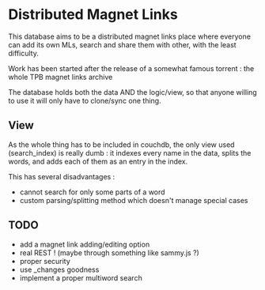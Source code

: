 # Distributed Magnet Links

This database aims to be a distributed magnet links place where everyone
can add its own MLs, search and share them with other, with the least
difficulty.

Work has been started after the release of a somewhat famous torrent :
the whole TPB magnet links archive

The database holds both the data AND the logic/view, so that anyone
willing to use it will only have to clone/sync one thing.

## View

As the whole thing has to be included in couchdb, the only view used
(search_index) is really dumb : it indexes every name in the data,
	splits the words, and adds each of them as an entry in the index.

This has several disadvantages :
* cannot search for only some parts of a word
* custom parsing/splitting method which doesn't manage special cases

## TODO
* add a magnet link adding/editing option
* real REST ! (maybe through something like sammy.js ?)
* proper security
* use _changes goodness
* implement a proper multiword search
